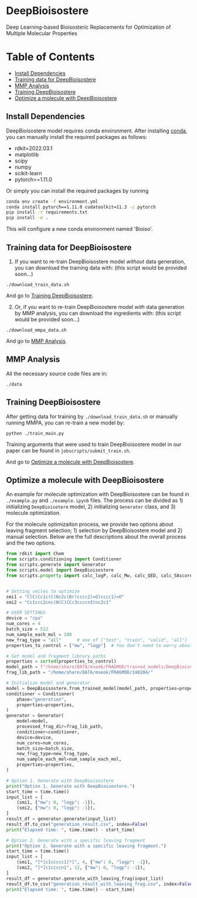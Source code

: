 # DeepBioisostere
Deep Learning-based Bioisosteric Replacements for Optimization of Multiple Molecular Properties

# Table of Contents
- [Install Dependencies](#install-dependencies)
- [Training data for DeepBioisostere](#training-data-for-deepbioisostere)
- [MMP Analysis](#mmp-analysis)
- [Training DeepBioisostere](#training-deepbioisostere)
- [Optimize a molecule with DeepBioisostere](#optimize-a-molecule-with-deepbioisostere)


## Install Dependencies
DeepBioisostere model requires conda environment. After installing [conda](https://www.anaconda.com/), you can manually install the required packages as follows:

- rdkit=2022.03.1
- matplotlib
- scipy
- numpy
- scikit-learn
- pytorch>=1.11.0

Or simply you can install the required packages by running
```bash
conda env create -f environment.yml
conda install pytorch==1.11.0 cudatoolkit=11.3 -c pytorch
pip install -r requirements.txt
pip install -e .
```

This will configure a new conda environment named 'Bioiso'.
## Training data for DeepBioisostere
1. If you want to re-train DeepBioisostere model *without* data generation, you can download the training data with:
(this script would be provided soon...)
```
./download_train_data.sh
```
And go to [Training DeepBioisostere](#training-deepbioisostere).

2. Or, if you want to re-train DeepBioisostere model *with* data generation by MMP analysis, you can download the ingredients with:
(this script would be provided soon...)
```
./download_mmpa_data.sh
```
And go to [MMP Analysis](#mmp-analysis).

## MMP Analysis
All the necessary source code files are in:
```
./data
```

## Training DeepBioisostere
After getting data for training by ```./download_train_data.sh``` or manually running MMPA, you can re-train a new model by:
```
python ./train_main.py
```

Training arguments that were used to train DeepBioisostere model in our paper can be found in `jobscripts/submit_train.sh`.

And go to [Optimize a molecule with DeepBioisostere](#optimize-a-molecule-with-deepbioisostere).

## Optimize a molecule with DeepBioisostere
An example for molecule optimization with DeepBioisostere can be found in `./example.py` and `./example.ipynb` files.
The process can be divided as 1) initializing `DeepBioisotere` model, 2) initializing `Generator` class, and 3) molecule optimization.

For the molecule optimizaiton process, we provide two options about leaving fragment selection; 1) selection by DeepBioisostere model and 2) manual selection. Below are the full descriptions about the overall process and the two options.

```python
from rdkit import Chem
from scripts.conditioning import Conditioner
from scripts.generate import Generator
from scripts.model import DeepBioisostere
from scripts.property import calc_logP, calc_Mw, calc_QED, calc_SAscore


# Setting smiles to optimize
smi1 = "ClC(Cc1c(C(Nc2c(Br)cccc2)=O)cccc1)=O"
smi2 = "Cc1ccc2cnc(N(C)CCc3ccccn3)nc2c1"

# USER SETTINGS
device = "cpu"
num_cores = 4
batch_size = 512
num_sample_each_mol = 100
new_frag_type = "all"      # one of ["test", "train", "valid", "all"]
properties_to_control = ["mw", "logp"]  # You don't need to worry about the order!

# Set model and fragment library paths
properties = sorted(properties_to_control)
model_path = f"/home/share/DATA/mseok/FRAGMOD/trained_models/DeepBioisostere_{'_'.join(properties)}.pt"
frag_lib_path = "/home/share/DATA/mseok/FRAGMOD/240204/"

# Initialize model and generator
model = DeepBioisostere.from_trained_model(model_path, properties=properties)
conditioner = Conditioner(
    phase="generation",
    properties=properties,
)
generator = Generator(
    model=model,
    processed_frag_dir=frag_lib_path,
    conditioner=conditioner,
    device=device,
    num_cores=num_cores,
    batch_size=batch_size,
    new_frag_type=new_frag_type,
    num_sample_each_mol=num_sample_each_mol,
    properties=properties,
)

# Option 1. Generate with DeepBioisostere
print("Option 1. Generate with DeepBioisostere.")
start_time = time.time()
input_list = [
    (smi1, {"mw": 0, "logp": -1}),
    (smi2, {"mw": 0, "logp": -1}),
]
result_df = generator.generate(input_list)
result_df.to_csv("generation_result.csv", index=False)
print("Elapsed time: ", time.time() - start_time)

# Option 2. Generate with a specific leaving fragment
print("Option 2. Generate with a specific leaving fragment.")
start_time = time.time()
input_list = [
    (smi1, "[*]c1ccccc1[*]", 4, {"mw": 0, "logp": -1}),
    (smi2, "[*]c1ccccn1", 12, {"mw": 0, "logp": -1}),
]
result_df = generator.generate_with_leaving_frag(input_list)
result_df.to_csv("generation_result_with_leaving_frag.csv", index=False)
print("Elapsed time: ", time.time() - start_time)
